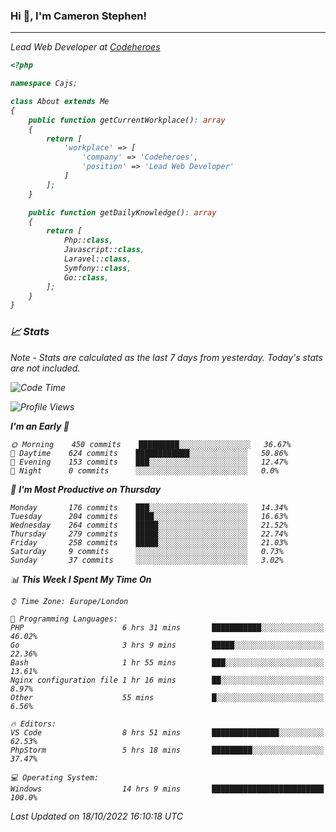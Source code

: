 ### Hi 👋, I'm Cameron Stephen!
<hr>
<p><em>Lead Web Developer at <a href="https://codeheroes.co.uk">Codeheroes</a></p>


```php
<?php

namespace Cajs;

class About extends Me
{
    public function getCurrentWorkplace(): array
    {
        return [
            'workplace' => [
                'company' => 'Codeheroes',
                'position' => 'Lead Web Developer'
            ]
        ];
    }

    public function getDailyKnowledge(): array
    {
        return [
            Php::class,
            Javascript::class,
            Laravel::class,
            Symfony::class,
            Go::class,
        ];
    }
}
```

### 📈 Stats
<p><em>Note - Stats are calculated as the last 7 days from yesterday. Today's stats are not included.</em></p>


<!--START_SECTION:waka-->
![Code Time](http://img.shields.io/badge/Code%20Time-3%2C166%20hrs%2049%20mins-blue)

![Profile Views](http://img.shields.io/badge/Profile%20Views-0-blue)

**I'm an Early 🐤** 

```text
🌞 Morning    450 commits    █████████░░░░░░░░░░░░░░░░   36.67% 
🌆 Daytime    624 commits    ████████████░░░░░░░░░░░░░   50.86% 
🌃 Evening    153 commits    ███░░░░░░░░░░░░░░░░░░░░░░   12.47% 
🌙 Night      0 commits      ░░░░░░░░░░░░░░░░░░░░░░░░░   0.0%

```
📅 **I'm Most Productive on Thursday** 

```text
Monday       176 commits    ███░░░░░░░░░░░░░░░░░░░░░░   14.34% 
Tuesday      204 commits    ████░░░░░░░░░░░░░░░░░░░░░   16.63% 
Wednesday    264 commits    █████░░░░░░░░░░░░░░░░░░░░   21.52% 
Thursday     279 commits    █████░░░░░░░░░░░░░░░░░░░░   22.74% 
Friday       258 commits    █████░░░░░░░░░░░░░░░░░░░░   21.03% 
Saturday     9 commits      ░░░░░░░░░░░░░░░░░░░░░░░░░   0.73% 
Sunday       37 commits     ░░░░░░░░░░░░░░░░░░░░░░░░░   3.02%

```


📊 **This Week I Spent My Time On** 

```text
⌚︎ Time Zone: Europe/London

💬 Programming Languages: 
PHP                      6 hrs 31 mins       ███████████░░░░░░░░░░░░░░   46.02% 
Go                       3 hrs 9 mins        █████░░░░░░░░░░░░░░░░░░░░   22.36% 
Bash                     1 hr 55 mins        ███░░░░░░░░░░░░░░░░░░░░░░   13.61% 
Nginx configuration file 1 hr 16 mins        ██░░░░░░░░░░░░░░░░░░░░░░░   8.97% 
Other                    55 mins             █░░░░░░░░░░░░░░░░░░░░░░░░   6.56%

🔥 Editors: 
VS Code                  8 hrs 51 mins       ███████████████░░░░░░░░░░   62.53% 
PhpStorm                 5 hrs 18 mins       █████████░░░░░░░░░░░░░░░░   37.47%

💻 Operating System: 
Windows                  14 hrs 9 mins       █████████████████████████   100.0%

```


 Last Updated on 18/10/2022 16:10:18 UTC
<!--END_SECTION:waka-->
